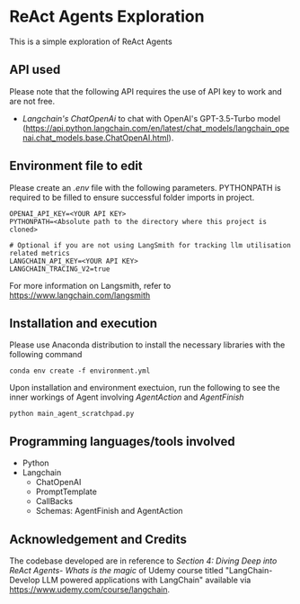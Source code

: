 # ReAct Agents Exploration

This is a simple exploration of ReAct Agents

## API used

Please note that the following API requires the use of API key to work and are not free.
- *Langchain's ChatOpenAi* to chat with OpenAI's GPT-3.5-Turbo model (https://api.python.langchain.com/en/latest/chat_models/langchain_openai.chat_models.base.ChatOpenAI.html).

## Environment file to edit
Please create an *.env* file with the following parameters. PYTHONPATH is required to be filled to ensure successful folder imports in project.

```
OPENAI_API_KEY=<YOUR API KEY>
PYTHONPATH=<Absolute path to the directory where this project is cloned>

# Optional if you are not using LangSmith for tracking llm utilisation related metrics
LANGCHAIN_API_KEY=<YOUR API KEY>
LANGCHAIN_TRACING_V2=true
```

For more information on Langsmith, refer to https://www.langchain.com/langsmith

## Installation and execution
Please use Anaconda distribution to install the necessary libraries with the following command

```
conda env create -f environment.yml
```

Upon installation and environment exectuion, run the following to see the inner workings of Agent involving *AgentAction* and *AgentFinish*
```
python main_agent_scratchpad.py
```

## Programming languages/tools involved
- Python
- Langchain
    - ChatOpenAI
    - PromptTemplate
    - CallBacks
    - Schemas: AgentFinish and AgentAction

## Acknowledgement and Credits

The codebase developed are in reference to *Section 4: Diving Deep into ReAct Agents- Whats is the magic* of Udemy course titled "LangChain- Develop LLM powered applications with LangChain" available via https://www.udemy.com/course/langchain.